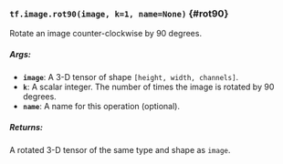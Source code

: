 ### `tf.image.rot90(image, k=1, name=None)` {#rot90}

Rotate an image counter-clockwise by 90 degrees.

##### Args:


*  <b>`image`</b>: A 3-D tensor of shape `[height, width, channels]`.
*  <b>`k`</b>: A scalar integer. The number of times the image is rotated by 90 degrees.
*  <b>`name`</b>: A name for this operation (optional).

##### Returns:

  A rotated 3-D tensor of the same type and shape as `image`.

